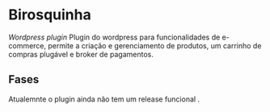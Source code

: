 # Birosquinha
*Wordpress plugin*
Plugin do wordpress para funcionalidades de e-commerce, permite a criação e gerenciamento de produtos, um carrinho de compras plugável e broker de pagamentos.

## Fases
Atualemnte o plugin ainda não tem um release funcional .
